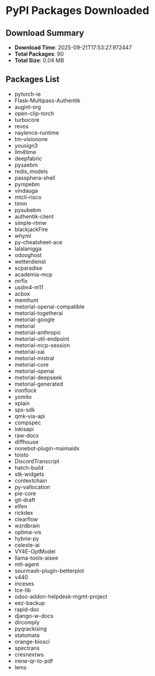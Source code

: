 # PyPI Packages Downloaded

## Download Summary
- **Download Time**: 2025-09-21T17:53:27.972447
- **Total Packages**: 90
- **Total Size**: 0.04 MB

## Packages List
- pytorch-ie
- Flask-Multipass-Authentik
- augint-org
- open-clip-torch
- turbocore
- revos
- naylence-runtime
- tm-visionone
- yousign3
- llm4time
- deepfabric
- pysaebm
- redis_models
- passphera-shell
- pympebm
- vindauga
- mtcli-risco
- timm
- pysubebm
- authentik-client
- simple-rtmw
- blackjackFire
- whyml
- py-cheatsheet-ace
- lalalanigga
- odooghost
- wetterdienst
- scparadise
- academia-mcp
- mrfix
- usdm4-m11
- acbox
- memhunt
- metorial-openai-compatible
- metorial-togetherai
- metorial-google
- metorial
- metorial-anthropic
- metorial-util-endpoint
- metorial-mcp-session
- metorial-xai
- metorial-mistral
- metorial-core
- metorial-openai
- metorial-deepseek
- metorial-generated
- ironflock
- yomito
- xplain
- spx-sdk
- qmk-via-api
- compspec
- lokisapi
- raw-docx
- diffhouse
- nonebot-plugin-maimaidx
- toisto
- DiscordTranscript
- hatch-build
- stk-widgets
- contextchain
- py-vallocation
- pie-core
- git-draft
- elfen
- rickdex
- clearflow
- wzrdbrain
- optima-vis
- hybrie-py
- celeste-ai
- VY4E-OptModel
- llama-tools-aisee
- mtl-agent
- sourmash-plugin-betterplot
- v440
- inceses
- tce-lib
- odoo-addon-helpdesk-mgmt-project
- eez-backup
- rapid-doc
- django-w-docs
- dircomply
- pyqrackising
- statomata
- orange-biosci
- spectrans
- cresnextws
- irene-qr-to-pdf
- lems
